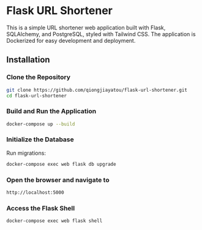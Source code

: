 # Flask URL Shortener
This is a simple URL shortener web application built with Flask, SQLAlchemy, and PostgreSQL, styled with Tailwind CSS. The application is Dockerized for easy development and deployment.


## Installation

### Clone the Repository
```sh
git clone https://github.com/qiongjiayatou/flask-url-shortener.git
cd flask-url-shortener
```

### Build and Run the Application
```sh
docker-compose up --build
```

### Initialize the Database
Run migrations:
```sh
docker-compose exec web flask db upgrade
```

### Open the browser and navigate to 
```sh
http://localhost:5000
```

### Access the Flask Shell
```sh
docker-compose exec web flask shell 
```